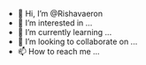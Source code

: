 - 👋 Hi, I’m @Rishavaeron
- 👀 I’m interested in ...
- 🌱 I’m currently learning ...
- 💞️ I’m looking to collaborate on ...
- 📫 How to reach me ...

<!---
Rishavaeron/Rishavaeron is a ✨ special ✨ repository because its `README.md` (this file) appears on your GitHub profile.
You can click the Preview link to take a look at your changes.
--->
